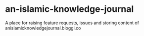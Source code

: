 # an-islamic-knowledge-journal
A place for raising feature requests, issues and storing content of anislamicknowledgejournal.bloggi.co
